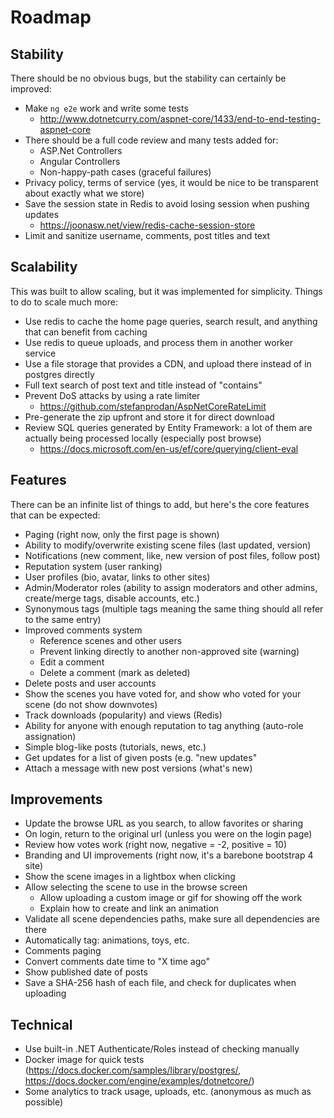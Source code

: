 # Roadmap

## Stability

There should be no obvious bugs, but the stability can certainly be improved:

* Make `ng e2e` work and write some tests
  * http://www.dotnetcurry.com/aspnet-core/1433/end-to-end-testing-aspnet-core
* There should be a full code review and many tests added for:
  * ASP.Net Controllers
  * Angular Controllers
  * Non-happy-path cases (graceful failures)
* Privacy policy, terms of service (yes, it would be nice to be transparent about exactly what we store)
* Save the session state in Redis to avoid losing session when pushing updates
  * https://joonasw.net/view/redis-cache-session-store
* Limit and sanitize username, comments, post titles and text

## Scalability

This was built to allow scaling, but it was implemented for simplicity. Things to do to scale much more:

* Use redis to cache the home page queries, search result, and anything that can benefit from caching
* Use redis to queue uploads, and process them in another worker service
* Use a file storage that provides a CDN, and upload there instead of in postgres directly
* Full text search of post text and title instead of "contains"
* Prevent DoS attacks by using a rate limiter
  * https://github.com/stefanprodan/AspNetCoreRateLimit
* Pre-generate the zip upfront and store it for direct download
* Review SQL queries generated by Entity Framework: a lot of them are actually being processed locally (especially post browse)
  * https://docs.microsoft.com/en-us/ef/core/querying/client-eval

## Features

There can be an infinite list of things to add, but here's the core features that can be expected:

* Paging (right now, only the first page is shown)
* Ability to modify/overwrite existing scene files (last updated, version)
* Notifications (new comment, like, new version of post files, follow post)
* Reputation system (user ranking)
* User profiles (bio, avatar, links to other sites)
* Admin/Moderator roles (ability to assign moderators and other admins, create/merge tags, disable accounts, etc.)
* Synonymous tags (multiple tags meaning the same thing should all refer to the same entry)
* Improved comments system
  * Reference scenes and other users
  * Prevent linking directly to another non-approved site (warning)
  * Edit a comment
  * Delete a comment (mark as deleted)
* Delete posts and user accounts
* Show the scenes you have voted for, and show who voted for your scene (do not show downvotes)
* Track downloads (popularity) and views (Redis)
* Ability for anyone with enough reputation to tag anything (auto-role assignation)
* Simple blog-like posts (tutorials, news, etc.)
* Get updates for a list of given posts (e.g. "new updates"
* Attach a message with new post versions (what's new)

## Improvements

* Update the browse URL as you search, to allow favorites or sharing
* On login, return to the original url (unless you were on the login page)
* Review how votes work (right now, negative = -2, positive = 10)
* Branding and UI improvements (right now, it's a barebone bootstrap 4 site)
* Show the scene images in a lightbox when clicking
* Allow selecting the scene to use in the browse screen
  * Allow uploading a custom image or gif for showing off the work
  * Explain how to create and link an animation
* Validate all scene dependencies paths, make sure all dependencies are there
* Automatically tag: animations, toys, etc.
* Comments paging
* Convert comments date time to "X time ago"
* Show published date of posts
* Save a SHA-256 hash of each file, and check for duplicates when uploading

## Technical

* Use built-in .NET Authenticate/Roles instead of checking manually
* Docker image for quick tests (https://docs.docker.com/samples/library/postgres/, https://docs.docker.com/engine/examples/dotnetcore/)
* Some analytics to track usage, uploads, etc. (anonymous as much as possible)
